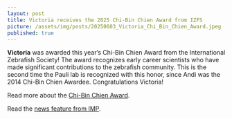 ```yaml
---
layout: post
title: Victoria receives the 2025 Chi-Bin Chien Award from IZFS
picture: /assets/img/posts/20250603_Victoria_Chi_Bin_Chien_Award.jpeg
published: true
---
```

**Victoria** was awarded this year’s Chi-Bin Chien Award from the International Zebrafish Society! The award recognizes early career scientists who have made significant contributions to the zebrafish community. This is the second time the Pauli lab is recognized with this honor, since Andi was the 2014 Chi-Bin Chien Awardee. Congratulations Victoria!

Read more about the [Chi-Bin Chien Award](https://www.izfs.org/awards/chi-bin-chien-award).

Read the [news feature from IMP](https://www.imp.ac.at/news/article/victoria-deneke-receives-international-zebrafish-society-award).

